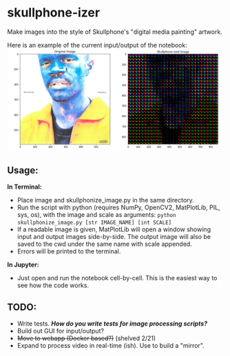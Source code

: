 # skullphone-izer
Make images into the style of Skullphone's "digital media painting" artwork.


Here is an example of the current input/output of the notebook:
![Example Output](example_output.PNG)

## Usage:
**In Terminal:**
- Place image and skullphonize_image.py in the same directory.
- Run the script with python (requires NumPy, OpenCV2, MatPlotLib, PIL, sys, os), with the image and scale as arguments:
    ```python skullphonize_image.py [str IMAGE_NAME] [int SCALE]```
- If a readable image is given, MatPlotLib will open a window showing input and output images side-by-side. The output image will also be saved to the cwd under the same name with scale appended.
- Errors will be printed to the terminal.

**In Jupyter:**
- Just open and run the notebook cell-by-cell. This is the easiest way to see how the code works.

## TODO:
- Write tests. ***How do you write tests for image processing scripts?***
- Build out GUI for input/output?
- ~~Move to webapp (Docker based?)~~ (shelved 2/21)
- Expand to process video in real-time (ish). Use to build a "mirror".
